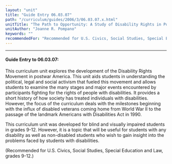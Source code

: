 ```yaml
---
layout: "unit"
title: "Guide Entry 06.03.07"
path: "/curriculum/guides/2006/3/06.03.07.x.html"
unitTitle: "The Path to Opportunity: A Study of Disability Rights in Postwar America"
unitAuthor: "Joanne R. Pompano"
keywords: ""
recommendedFor: "Recommended for U.S. Civics, Social Studies, Special Education and Law, grades 9-12."
---
```

<body>
<hr/>
<h4>
Guide Entry to 06.03.07:
</h4>
<p>
This curriculum unit explores the development of the Disability Rights Movement in postwar America. This unit aids students in understanding the political, legal and social activism that fueled this movement and allows students to examine the many stages and major events encountered by participants fighting for the rights of people with disabilities. It provides a short history of how society has treated individuals with disabilities. However, the focus of the curriculum deals with the milestones beginning with the influx of disabled veterans coming home from World War II to the passage of the landmark Americans with Disabilities Act in 1990.
</p>
<p>
This curriculum unit was developed for blind and visually impaired students in grades 9-12. However, it is a topic that will be useful for students with any disability as well as non-disabled students who wish to gain insight into the problems faced by students with disabilities.
</p>
<p>
(Recommended for U.S. Civics, Social Studies, Special Education and Law, grades 9-12.)
</p>
</body>